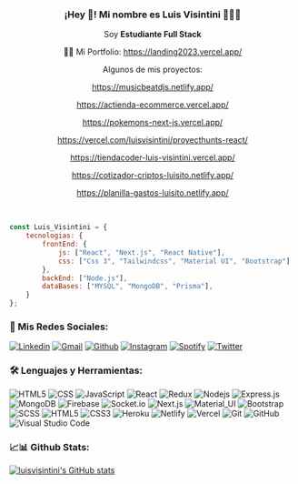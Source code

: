 <p align="center" width="300">
   <h3 align="center">¡Hey 👋! Mi nombre es Luis Visintini 👨🏻‍💻</h3>
</p>

<p align="center">Soy <strong>Estudiante Full Stack</strong></p>
<p align="center">👨‍🎓 Mi Portfolio: <a href="https://landing2023.vercel.app/" target="_blank">https://landing2023.vercel.app/</a></p>
<p align="center">Algunos de mis proyectos:</p>
<p align="center">
   <a href="https://musicbeatdjs.netlify.app/" target="_blank">https://musicbeatdjs.netlify.app/</a>
 </p>
<p align="center">
   <a href="https://actienda-ecommerce.vercel.app/" target="_blank">https://actienda-ecommerce.vercel.app/</a>
 </p>
 <p align="center">
   <a href="https://pokemons-next-js.vercel.app/" target="_blank">https://pokemons-next-js.vercel.app/</a>
 </p>
 <p align="center">
   <a href="https://vercel.com/luisvisintini/proyecthunts-react" target="_blank">https://vercel.com/luisvisintini/proyecthunts-react/</a>
 </p>
 <p align="center">
   <a href="https://tiendacoder-luis-visintini.vercel.app/" target="_blank">https://tiendacoder-luis-visintini.vercel.app/</a>
 </p>
 <p align="center">
   <a href="https://cotizador-criptos-luisito.netlify.app/" target="_blank">https://cotizador-criptos-luisito.netlify.app/</a>
 </p>
 <p align="center">
   <a href="https://planilla-gastos-luisito.netlify.app/" target="_blank">https://planilla-gastos-luisito.netlify.app/</a>
 </p>
 <br />

```javascript
const Luis_Visintini = {
    tecnologias: {
        frontEnd: {
            js: ["React", "Next.js", "React Native"],
            css: ["Css 3", "Tailwindcss", "Material UI", "Bootstrap"]
        },
        backEnd: ["Node.js"],
        dataBases: ["MYSQL", "MongoDB", "Prisma"],
    }
};

```

### 🔔 Mis Redes Sociales:

[![Linkedin](https://img.shields.io/badge/-LinkedIn-blue?style=flat&logo=Linkedin&logoColor=white)](https://www.linkedin.com/in/luisvisintini)
[![Gmail](https://img.shields.io/badge/-Gmail-c14438?style=flat&logo=Gmail&logoColor=white)](mailto:djluisvisintini@gmail.com)
[![Github](https://img.shields.io/badge/-Github-333?style=flat&logo=Github&logoColor=white)](https://github.com/luisvisintini)
[![Instagram](https://img.shields.io/badge/-Instagram-c13584?style=flat&labelColor=c13584&logo=instagram&logoColor=white)](https://www.instagram.com/djluisvisintini)
[![Spotify](https://img.shields.io/badge/-Spotify-1DB954?style=flat&logo=Spotify&logoColor=white)](https://open.spotify.com/user/11100640819)
[![Twitter](https://img.shields.io/badge/-Twitter-1DA1F2?style=flat&logo=Twitter&logoColor=white)](https://twitter.com/luisvisintini)


### 🛠️ Lenguajes y Herramientas:
![HTML5](https://img.shields.io/badge/-HTML5-333333?style=flat&logo=HTML5)
![CSS](https://img.shields.io/badge/-CSS-333333?style=flat&logo=CSS3&logoColor=1572B6)
![JavaScript](https://img.shields.io/badge/-JavaScript-black?style=flat-square&logo=javascript)
![React](https://img.shields.io/badge/-React-black?style=flat-square&logo=react)
![Redux](https://img.shields.io/badge/-Redux-black?style=flat-square&logo=Redux)
![Nodejs](https://img.shields.io/badge/-Nodejs-black?style=flat-square&logo=Node.js)
![Express.js](https://img.shields.io/badge/-Express-black?style=flat-square&logo=expressjs)
![MongoDB](https://img.shields.io/badge/-MongoDB-black?style=flat-square&logo=mongodb)
![Firebase](https://img.shields.io/badge/-Firebase-black?style=flat-square&logo=Firebase)
![Socket.io](https://img.shields.io/badge/-Socket-black?style=flat-square&logo=socket.io)
![Next.js](https://img.shields.io/badge/-Next-black?style=flat-square&logo=Next.js)
![Material_UI](https://img.shields.io/badge/-Material_UI-black?style=flat-square&logo=material-ui)
![Bootstrap](https://img.shields.io/badge/-Bootstrap-black?style=flat-square&logo=bootstrap)
![SCSS](https://img.shields.io/badge/-SCSS-black?style=flat-square&logo=SASS)
![HTML5](https://img.shields.io/badge/-HTML5-black?style=flat-square&logo=html5&logoColor=white)
![CSS3](https://img.shields.io/badge/-CSS3-black?style=flat-square&logo=css3)
![Heroku](https://img.shields.io/badge/-Heroku-black?style=flat-square&logo=heroku)
![Netlify](https://img.shields.io/badge/-Netlify-black?style=flat-square&logo=netlify)
![Vercel](https://img.shields.io/badge/-Vercel-black?style=flat-square&logo=vercel)
![Git](https://img.shields.io/badge/-Git-black?style=flat-square&logo=git)
![GitHub](https://img.shields.io/badge/-GitHub-black?style=flat-square&logo=github)
![Visual Studio Code](https://img.shields.io/badge/-Visual%20Studio%20Code-333333?style=flat&logo=visual-studio-code&logoColor=007ACC)


### 📈📊 Github Stats:
<a href="http://www.github.com/luisvisintini"><img src="https://github-readme-stats.vercel.app/api?username=luisvisintini&show_icons=true&hide=issues,&count_private=true&title_color=3382ed&text_color=ffffff&icon_color=a855f7&bg_color=1c1917&hide_border=true&show_icons=true" alt="luisvisintini's GitHub stats" /></a>
<!--
**luisvisintini/luisvisintini** is a ✨ _special_ ✨ repository because its `README.md` (this file) appears on your GitHub profile.

Here are some ideas to get you started:

- 🔭 I’m currently working on ...
- 🌱 I’m currently learning ...
- 👯 I’m looking to collaborate on ...
- 🤔 I’m looking for help with ...
- 💬 Ask me about ...
- 📫 How to reach me: ...
- 😄 Pronouns: ...
- ⚡ Fun fact: ...
-->
